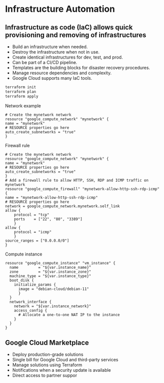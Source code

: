 # Infrastructure Automation

## Infrastructure as code (IaC) allows quick provisioning and removing of infrastructures
- Build an infrastructure when needed.
- Destroy the infrastructure when not in use. 
- Create identical infrastructures for dev, test, and prod. 
- Can be part of a CI/CD pipeline. 
- Templates are the building blocks for disaster recovery procedures. 
- Manage resource dependencies and complexity. 
- Google Cloud supports many IaC tools.


```bash
terraform init
terraform plan
terraform apply
```

Network example
```
# Create the mynetwork network
resource "google_compute_network" "mynetwork" {
name = "mynetwork"
# RESOURCE properties go here
auto_create_subnetworks = "true"
}
```

Firewall rule
```
# Create the mynetwork network
resource "google_compute_network" "mynetwork" {
name = "mynetwork"
# RESOURCE properties go here
auto_create_subnetworks = "true"
}
# Add a firewall rule to allow HTTP, SSH, RDP and ICMP traffic on mynetwork
resource "google_compute_firewall" "mynetwork-allow-http-ssh-rdp-icmp" {
name = "mynetwork-allow-http-ssh-rdp-icmp"
# RESOURCE properties go here
network = google_compute_network.mynetwork.self_link
allow {
    protocol = "tcp"
    ports    = ["22", "80", "3389"]
    }
allow {
    protocol = "icmp"
    }
source_ranges = ["0.0.0.0/0"]
}
```

Compute instance
```
resource "google_compute_instance" "vm_instance" {
  name         = "${var.instance_name}"
  zone         = "${var.instance_zone}"
  machine_type = "${var.instance_type}"
  boot_disk {
    initialize_params {
      image = "debian-cloud/debian-11"
      }
  }
  network_interface {
    network = "${var.instance_network}"
    access_config {
      # Allocate a one-to-one NAT IP to the instance
    }
  }
}
```

## Google Cloud Marketplace
- Deploy production-grade solutions
- Single bill for Google Cloud and third-party services
- Manage solutions using Terraform
- Notifications when a security update is available
- Direct access to partner suppor
